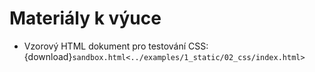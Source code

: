 Materiály k výuce
=================

* Vzorový HTML dokument pro testování CSS: 
{download}`sandbox.html<../examples/1_static/02_css/index.html>`
